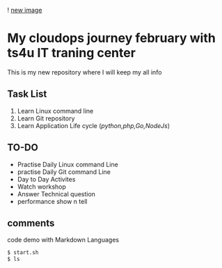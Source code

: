 ! [new image](https://ts4uportal-all-files-upload.nyc3.digitaloceanspaces.com/program-user-image/1650482414979-linux-%283%29.png)
# My cloudops journey february with ts4u IT traning center

This is my new repository where I will keep my all info

## Task List
1. Learn Linux command line
2. Learn Git repository
3. Learn Application Life cycle (*python,php,Go,NodeJs*)

## TO-DO
- Practise Daily Linux command Line
- practise Daily Git command Line
- Day to Day Activites
- Watch workshop
- Answer Technical question
- performance show n tell

## comments
code demo with Markdown Languages
``` bash
$ start.sh
$ ls
```



